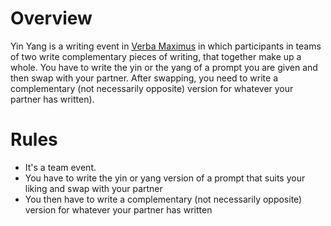 <!-- TITLE: Yin Yang -->
<!-- SUBTITLE: View a situation in contrasting, yet complementary, perspectives, and weave a plot around it. -->

# Overview
Yin Yang is a writing event in [Verba Maximus](/fests/vm) in which participants in teams of two write complementary pieces of writing, that together make up a whole. You have to write the yin or the yang of a prompt you are given and then swap with your partner. After swapping, you need to write a complementary (not necessarily opposite) version for whatever your partner has written).

# Rules
- It's a team event.
- You have to write the yin or yang version of a prompt that suits your liking and swap with your partner
- You then have to write a complementary (not necessarily opposite) version for whatever your partner has written